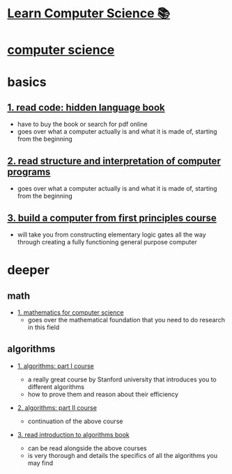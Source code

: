 # [Learn Computer Science 📚](https://my.mindnode.com/QKWtVCHyuwbZnuxdtzZhXxs4wp8St7GeiLbKMzQU#776.4,-206.5,2)

# [computer science](http://www.wikiwand.com/en/Computer_science)


# basics


## [1. read code: hidden language book](https://www.goodreads.com/book/show/44882.Code)

- have to buy the book or search for pdf online  
- goes over what a computer actually is and what it is made of, starting from the beginning

## [2. read structure and interpretation of computer programs](http://sarabander.github.io/sicp/html/index.xhtml)

- goes over what a computer actually is and what it is made of, starting from the beginning

## [3. build a computer from first principles course](https://www.coursera.org/learn/build-a-computer)

- will take you from constructing elementary logic gates all the way through creating a fully functioning general purpose computer


# deeper


## math

- [1. mathematics for computer science](https://courses.csail.mit.edu/6.042/spring17/mcs.pdf)
  - goes over the mathematical foundation that you need to do research in this field

## algorithms

- [1. algorithms: part I course](https://www.coursera.org/learn/algorithms-part1)
  - a really great course by Stanford university that introduces you to different algorithms  
  - how to prove them and reason about their efficiency

- [2. algorithms: part II course](https://www.coursera.org/learn/algorithms-part2)
  - continuation of the above course

- [3. read introduction to algorithms book](http://ce.bonabu.ac.ir/uploads/30/CMS/user/file/115/EBook/Introduction.to.Algorithms.3rd.Edition.Sep.2010.pdf)
  - can be read alongside the above courses  
  - is very thorough and details the specifics of all the algorithms you may find

